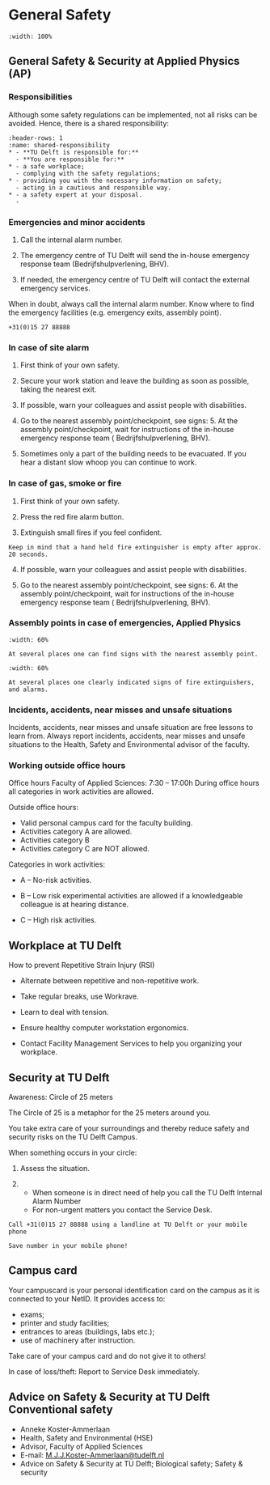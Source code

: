 # General Safety

```{iframe} https://www.youtube.com/embed/_Vp2LcBe_jU
:width: 100%
```

## General Safety & Security at Applied Physics (AP)

### Responsibilities

Although some safety regulations can be implemented, not all risks can be avoided. Hence, there is a shared responsibility:

```{list-table} Shared responsibility
:header-rows: 1
:name: shared-responsibility
* - **TU Delft is responsible for:**
  - **You are responsible for:**
* - a safe workplace;
  - complying with the safety regulations;
* - providing you with the necessary information on safety;
  - acting in a cautious and responsible way.
* - a safety expert at your disposal.
  -  
```

### Emergencies and minor accidents

1. Call the internal alarm number.

2. The emergency centre of TU Delft will send the in-house emergency response team (Bedrijfshulpverlening, BHV).

3. If needed, the emergency centre of TU Delft will contact the external emergency services.

When in doubt, always call the internal alarm number. Know where to find the emergency facilities (e.g. emergency exits, assembly point).

```{warning} Internal alarm number
+31(0)15 27 88888
```


### In case of site alarm 

1. First think of your own safety.

2. Secure your work station and leave the building as soon as possible, taking the nearest exit.

3. If possible, warn your colleagues and assist people with disabilities.

4. Go to the nearest assembly point/checkpoint, see signs: 5. At the assembly point/checkpoint, wait for instructions of the in-house emergency response team
( Bedrijfshulpverlening, BHV).

6. Sometimes only a part of the building needs to be evacuated. If you hear a distant slow whoop you can continue to work.



### In case of gas, smoke or fire

1. First think of your own safety.

2. Press the red fire alarm button.

3. Extinguish small fires if you feel confident.

```{danger}
Keep in mind that a hand held fire extinguisher is empty after approx. 20 seconds.
```

4. If possible, warn your colleagues and assist people with disabilities.

5. Go to the nearest assembly point/checkpoint, see signs: 6. At the assembly point/checkpoint, wait for instructions of the in-house emergency response team ( Bedrijfshulpverlening, BHV).


### Assembly points in case of emergencies, Applied Physics

```{figure} Figures/assembly.jpg
:width: 60%

At several places one can find signs with the nearest assembly point.
```

```{figure} Figures/warning side hall.jpg
:width: 60%

At several places one clearly indicated signs of fire extinguishers, and alarms.
```


### Incidents, accidents, near misses and unsafe situations

Incidents, accidents, near misses and unsafe situation are free lessons to learn from. Always report incidents, accidents, near misses and unsafe situations to the Health, Safety and Environmental advisor of the faculty.



### Working outside office hours

Office hours Faculty of Applied Sciences: 7:30 – 17:00h During office hours all categories in work activities are allowed.

Outside office hours:
- Valid personal campus card for the faculty building.
- Activities category A are allowed.
- Activities category B
- Activities category C are NOT allowed.


Categories in work activities:
- A – No-risk activities.

- B – Low risk experimental activities are allowed if a knowledgeable colleague is at hearing distance.

- C – High risk activities.



## Workplace at TU Delft
How to prevent Repetitive Strain Injury (RSI)

- Alternate between repetitive and non-repetitive work.

- Take regular breaks, use Workrave.

- Learn to deal with tension.

- Ensure healthy computer workstation ergonomics.

- Contact Facility Management Services to help you organizing your workplace.



## Security at TU Delft
Awareness: Circle of 25 meters

The Circle of 25 is a metaphor for the 25 meters around you.

You take extra care of your surroundings and thereby reduce safety and security risks on the TU Delft Campus.

When something occurs in your circle:
1. Assess the situation.

2. - When someone is in direct need of help you call the TU Delft Internal Alarm Number
   - For non-urgent matters you contact the Service Desk.


```{warning}
Call +31(0)15 27 88888 using a landline at TU Delft or your mobile phone

Save number in your mobile phone!
```

## Campus card

Your campuscard is your personal identification card on the campus as it is connected to your NetID. It provides access to:
- exams;
- printer and study facilities;
- entrances to areas (buildings, labs etc.);
- use of machinery after instruction.

Take care of your campus card and do not give it to others!

In case of loss/theft: Report to Service Desk immediately.



## Advice on Safety & Security at TU Delft Conventional safety


- Anneke Koster-Ammerlaan
- Health, Safety and Environmental (HSE)
- Advisor, Faculty of Applied Sciences
- E-mail: M.J.J.Koster-Ammerlaan@tudelft.nl
- Advice on Safety & Security at TU Delft; Biological safety; Safety & security

